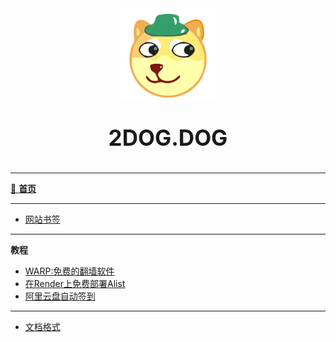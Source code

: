 <style>
    #LOGO-001 {
        font-size: 250%;
        text-align: center;
    }

    #LOGO-002 {
        display: block;
        margin-left: auto;
        margin-right: auto;
        width: 30%;
    }
</style>
<img src="img/dog.svg" alt="" id="LOGO-002">
<p id="LOGO-001"><b>2DOG.DOG</b></p>

----
[🌈 **首页**](/home.md)

----
- [网站书签](004-webpage)
----
**教程**
- [WARP:免费的翻墙软件](001-WARP)
- [在Render上免费部署Alist](002-alist-render)
- [阿里云盘自动签到](003-alicloud-autocheckin)

----
- [文档格式](000)